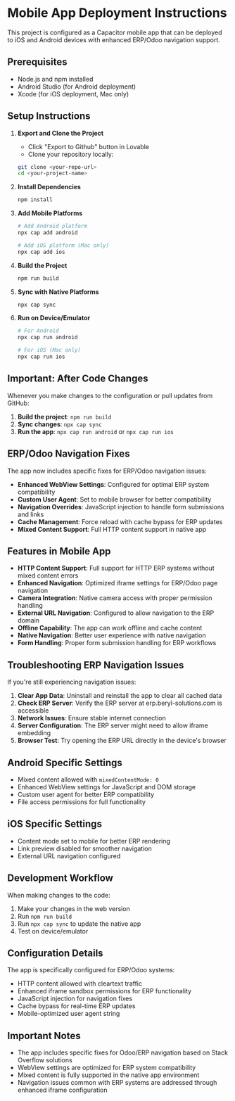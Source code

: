 
# Mobile App Deployment Instructions

This project is configured as a Capacitor mobile app that can be deployed to iOS and Android devices with enhanced ERP/Odoo navigation support.

## Prerequisites

- Node.js and npm installed
- Android Studio (for Android deployment)
- Xcode (for iOS deployment, Mac only)

## Setup Instructions

1. **Export and Clone the Project**
   - Click "Export to Github" button in Lovable
   - Clone your repository locally:
   ```bash
   git clone <your-repo-url>
   cd <your-project-name>
   ```

2. **Install Dependencies**
   ```bash
   npm install
   ```

3. **Add Mobile Platforms**
   ```bash
   # Add Android platform
   npx cap add android
   
   # Add iOS platform (Mac only)
   npx cap add ios
   ```

4. **Build the Project**
   ```bash
   npm run build
   ```

5. **Sync with Native Platforms**
   ```bash
   npx cap sync
   ```

6. **Run on Device/Emulator**
   ```bash
   # For Android
   npx cap run android
   
   # For iOS (Mac only)
   npx cap run ios
   ```

## Important: After Code Changes

Whenever you make changes to the configuration or pull updates from GitHub:

1. **Build the project**: `npm run build`
2. **Sync changes**: `npx cap sync`
3. **Run the app**: `npx cap run android` or `npx cap run ios`

## ERP/Odoo Navigation Fixes

The app now includes specific fixes for ERP/Odoo navigation issues:

- **Enhanced WebView Settings**: Configured for optimal ERP system compatibility
- **Custom User Agent**: Set to mobile browser for better compatibility
- **Navigation Overrides**: JavaScript injection to handle form submissions and links
- **Cache Management**: Force reload with cache bypass for ERP updates
- **Mixed Content Support**: Full HTTP content support in native app

## Features in Mobile App

- **HTTP Content Support**: Full support for HTTP ERP systems without mixed content errors
- **Enhanced Navigation**: Optimized iframe settings for ERP/Odoo page navigation
- **Camera Integration**: Native camera access with proper permission handling
- **External URL Navigation**: Configured to allow navigation to the ERP domain
- **Offline Capability**: The app can work offline and cache content
- **Native Navigation**: Better user experience with native navigation
- **Form Handling**: Proper form submission handling for ERP workflows

## Troubleshooting ERP Navigation Issues

If you're still experiencing navigation issues:

1. **Clear App Data**: Uninstall and reinstall the app to clear all cached data
2. **Check ERP Server**: Verify the ERP server at erp.beryl-solutions.com is accessible
3. **Network Issues**: Ensure stable internet connection
4. **Server Configuration**: The ERP server might need to allow iframe embedding
5. **Browser Test**: Try opening the ERP URL directly in the device's browser

## Android Specific Settings

- Mixed content allowed with `mixedContentMode: 0`
- Enhanced WebView settings for JavaScript and DOM storage
- Custom user agent for better ERP compatibility
- File access permissions for full functionality

## iOS Specific Settings

- Content mode set to mobile for better ERP rendering
- Link preview disabled for smoother navigation
- External URL navigation configured

## Development Workflow

When making changes to the code:

1. Make your changes in the web version
2. Run `npm run build`
3. Run `npx cap sync` to update the native app
4. Test on device/emulator

## Configuration Details

The app is specifically configured for ERP/Odoo systems:
- HTTP content allowed with cleartext traffic
- Enhanced iframe sandbox permissions for ERP functionality
- JavaScript injection for navigation fixes
- Cache bypass for real-time ERP updates
- Mobile-optimized user agent string

## Important Notes

- The app includes specific fixes for Odoo/ERP navigation based on Stack Overflow solutions
- WebView settings are optimized for ERP system compatibility
- Mixed content is fully supported in the native app environment
- Navigation issues common with ERP systems are addressed through enhanced iframe configuration
